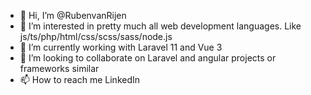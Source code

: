 - 👋 Hi, I’m @RubenvanRijen
- 👀 I’m interested in pretty much all web development languages. Like js/ts/php/html/css/scss/sass/node.js
- 🌱 I’m currently working with Laravel 11 and Vue 3
- 💞️ I’m looking to collaborate on Laravel and angular projects or frameworks similar
- 📫 How to reach me LinkedIn

<!---
RubenvanRijen/RubenvanRijen is a ✨ special ✨ repository because its `README.md` (this file) appears on your GitHub profile.
You can click the Preview link to take a look at your changes.
--->
